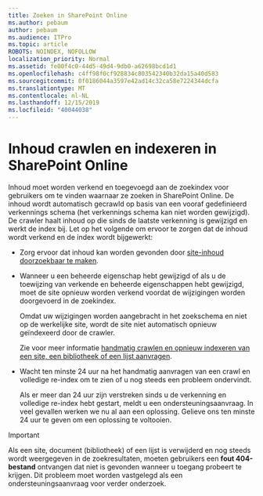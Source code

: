 ```yaml
---
title: Zoeken in SharePoint Online
ms.author: pebaum
author: pebaum
ms.audience: ITPro
ms.topic: article
ROBOTS: NOINDEX, NOFOLLOW
localization_priority: Normal
ms.assetid: fe00f4c0-44d5-49d4-9db0-a62698bcd1d1
ms.openlocfilehash: c4ff98f0cf928834c803542340b32da15a40d583
ms.sourcegitcommit: 0f0186044a3597e42ad14c32ca58e7224344dcfa
ms.translationtype: MT
ms.contentlocale: nl-NL
ms.lasthandoff: 12/15/2019
ms.locfileid: "40044038"
---
```

# <a name="content-crawling-and-indexing-in-sharepoint-online"></a>Inhoud crawlen en indexeren in SharePoint Online

Inhoud moet worden verkend en toegevoegd aan de zoekindex voor gebruikers om te vinden waarnaar ze zoeken in SharePoint Online. De inhoud wordt automatisch gecrawld op basis van een vooraf gedefinieerd verkennings schema (het verkennings schema kan niet worden gewijzigd). De crawler haalt inhoud op die sinds de laatste verkenning is gewijzigd en werkt de index bij. Let op het volgende om ervoor te zorgen dat de inhoud wordt verkend en de index wordt bijgewerkt:

- Zorg ervoor dat inhoud kan worden gevonden door [site-inhoud doorzoekbaar te maken](https://docs.microsoft.com/sharepoint/make-site-content-searchable).

- Wanneer u een beheerde eigenschap hebt gewijzigd of als u de toewijzing van verkende en beheerde eigenschappen hebt gewijzigd, moet de site opnieuw worden verkend voordat de wijzigingen worden doorgevoerd in de zoekindex. 

    Omdat uw wijzigingen worden aangebracht in het zoekschema en niet op de werkelijke site, wordt de site niet automatisch opnieuw geïndexeerd door de crawler. 

    Zie voor meer informatie [handmatig crawlen en opnieuw indexeren van een site, een bibliotheek of een lijst aanvragen](https://docs.microsoft.com/sharepoint/crawl-site-conten).

- Wacht ten minste 24 uur na het handmatig aanvragen van een crawl en volledige re-index om te zien of u nog steeds een probleem ondervindt. 

    Als er meer dan 24 uur zijn verstreken sinds u de verkenning en volledige re-index hebt gestart, meldt u een ondersteuningsaanvraag. In veel gevallen werken we nu al aan een oplossing. Gelieve ons ten minste 24 uur te geven om een oplossing te voltooien.

> [!IMPORTANT]
> Als een site, document (bibliotheek) of een lijst is verwijderd en nog steeds wordt weergegeven in de zoekresultaten, moeten gebruikers een **fout 404-bestand** ontvangen dat niet is gevonden wanneer u toegang probeert te krijgen. Dit probleem moet worden vastgelegd als een ondersteuningsaanvraag voor verder onderzoek. 



